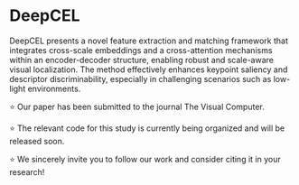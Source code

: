 # DeepCEL
DeepCEL presents a novel feature extraction and matching framework that integrates cross-scale embeddings and a cross-attention mechanisms within an encoder-decoder structure, enabling robust and scale-aware visual localization. The method effectively enhances keypoint saliency and descriptor discriminability, especially in challenging scenarios such as low-light environments.

⭐ Our paper has been submitted to the journal The Visual Computer.

⭐ The relevant code for this study is currently being organized and will be released soon.

⭐ We sincerely invite you to follow our work and consider citing it in your research!
